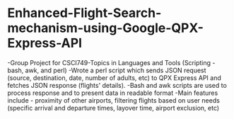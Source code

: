 # Enhanced-Flight-Search-mechanism-using-Google-QPX-Express-API
-Group Project for CSCI749-Topics in Languages and Tools (Scripting - bash, awk, and perl) -Wrote a perl script which sends JSON request (source, destination, date, number of adults, etc) to QPX Express API and fetches JSON response (flights' details). -Bash and awk scripts are used to process response and to present data in readable format -Main features include - proximity of other airports, filtering flights based on user needs (specific arrival and departure times, layover time, airport exclusion, etc)
